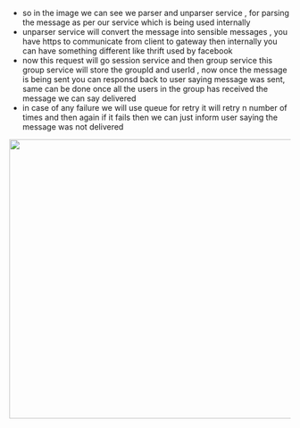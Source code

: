 - so in the image we can see we parser and unparser service , for parsing the message as per our service which is being used internally
- unparser service will convert the message into sensible messages , you have https to communicate from client to gateway then internally you can have something different like thrift used by facebook
- now this request will go session service and then group service this group service will store the groupId and userId , now once the message is being sent you can responsd back to user saying message was sent, same can be done once all the users in the group has received the message we can say delivered
- in case of any failure we will use queue for retry it will retry n number of times and then again if it fails then we can just inform user saying the message was not delivered


<img width=1000 height=500 src="https://github.com/user-attachments/assets/c9196e86-4364-4fbf-bc3e-cf9de3369c33">

